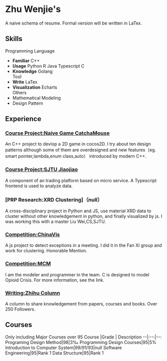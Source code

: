 # Zhu Wenjie's 
A naive schema of resume. Formal version will be written in LaTex.

## Skills
Programming Language   
- **Familiar** C++
- **Usage** Python R Java Typescript C
- **Knowledge** Golang   
Tool   
- **Write** LaTex
- **Visualization** Echarts    
Others   
- Mathematical Modeling
- Design Pattern

## Experience
### [Course Project:Naive Game CatchaMouse](https://github.com/sjtuzwj/Catcha-Mouse)
An C++ project to devlop a 2D game in cocos2D. I try about ten design patterns although some of them are overdesigned and new features（eg. smart pointer,lambda,enum class,auto） introduced by modern C++. 
### [Course Project:SJTU Jiaojiao](https://github.com/sjtuzwj/SJTU-JiaoJiao)
A component of an trading platform based on micro service. A Typescript frontend is used to analyze data. 
### [PRP Research:XRD Clustering]（null）
A cross-disciplinary project in Python and JS, use material XRD data to cluster without other knowledgement in python, and finally visualized by js. I was working this with a master Liu Wei,CS,SJTU.
### [Competition:ChinaVis](http://www.chinavis.org/2019/challenge.html)
A js project to detect exceptions in a meeting. I did it in the Fan Xi group and work for clustering. Honorable Mention.
### [Competition:MCM](https://www.zhihu.com/question/320759894/answer/656496386)
I am the modeler and programmer in the team. C is designed to model Opioid Crisis. For more information, see the link.
### [Writing:Zhihu Column](https://zhuanlan.zhihu.com/c_1039197804748595200)
A column to share knowledgement from papers, courses and books. Over 250 Followers.

## Courses
Only including Major Courses over 95
Course |Grade | Description
--|:--:|--:
Programing Design Method|98|3‰
Programming Design Courses|95|5%
Introduction to Computer System|99/91/93|null
Software Engineering|95|Rank 1
Data Structure|95|Rank 1

